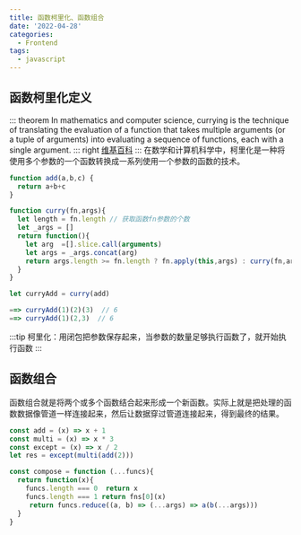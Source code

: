```yaml
---
title: 函数柯里化、函数组合
date: '2022-04-28'
categories:
  - Frontend
tags:
  - javascript
---
```


## 函数柯里化定义

::: theorem
In mathematics and computer science, currying is the technique of translating the evaluation of a function that takes multiple arguments (or a tuple of arguments) into evaluating a sequence of functions, each with a single argument.
::: right
[维基百科](https://en.wikipedia.org/wiki/Currying)
:::
在数学和计算机科学中，柯里化是一种将使用多个参数的一个函数转换成一系列使用一个参数的函数的技术。

```js
function add(a,b,c) {
  return a+b+c
}

function curry(fn,args){
  let length = fn.length // 获取函数fn参数的个数
  let _args = []
  return function(){
    let arg  =[].slice.call(arguments)
    let args = _args.concat(arg)
    return args.length >= fn.length ? fn.apply(this,args) : curry(fn,args)
  }
}

let curryAdd = curry(add)

==> curryAdd(1)(2)(3)  // 6
==> curryAdd(1)(2,3)  // 6
```

:::tip
柯里化：用闭包把参数保存起来，当参数的数量足够执行函数了，就开始执行函数
:::

## 函数组合

函数组合就是将两个或多个函数结合起来形成一个新函数。实际上就是把处理的函数数据像管道一样连接起来，然后让数据穿过管道连接起来，得到最终的结果。

```js
const add = (x) => x + 1
const multi = (x) => x * 3
const except = (x) => x / 2
let res = except(multi(add(2)))

const compose = function (...funcs){
  return function(x){
    funcs.length === 0  return x
    funcs.length === 1 return fns[0](x)
     return funcs.reduce((a, b) => (...args) => a(b(...args)))
  }
}
```
